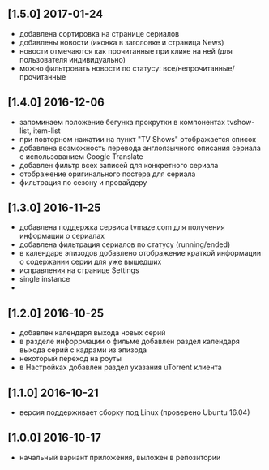 ## [1.5.0] 2017-01-24

+   добавлена сортировка на странице сериалов
+   добавлены новости (иконка в заголовке и страница News)
+   новости отмечаются как прочитанные при клике на ней (для пользователя индивидуально)
+   можно фильтровать новости по статусу: все/непрочитанные/прочитанные

## [1.4.0] 2016-12-06

+   запоминаем положение бегунка прокрутки в компонентах tvshow-list, item-list
+   при повторном нажатии на пункт "TV Shows" отображается список 
+   добавлена возможность перевода англоязычного описания сериала с использованием Google Translate
+   добавлен фильтр всех записей для конкретного сериала
+   отображение оригинального постера для сериала 
+   фильтрация по сезону и провайдеру

## [1.3.0] 2016-11-25

+   добавлена поддержка сервиса tvmaze.com для получения информации о сериалах
+   добавлена фильтрация сериалов по статусу (running/ended)
+   в календаре эпизодов добавлено отображение краткой информации о содержании серии для уже вышедших
+   исправления на странице Settings
+   single instance
+    

## [1.2.0] 2016-10-25

+   добавлен календаря выхода новых серий
+   в разделе инфоррмации о фильме добавлен раздел календаря выхода серий с кадрами из эпизода
+   некоторый переход на роуты
+   в Настройках добавлен раздел указания uTorrent клиента

## [1.1.0] 2016-10-21

+   версия поддерживает сборку под Linux (проверено Ubuntu 16.04) 

## [1.0.0] 2016-10-17

+   начальный вариант приложения, выложен в репозитории
